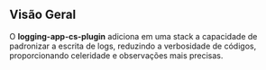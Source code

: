 ## **Visão Geral**

O **logging-app-cs-plugin** adiciona em uma stack a capacidade de padronizar a escrita de logs, reduzindo a verbosidade de códigos, proporcionando celeridade e observações mais precisas.